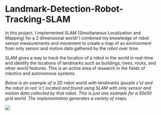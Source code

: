 # Landmark-Detection-Robot-Tracking-SLAM

In this project, I implemented SLAM (Simultaneous Localization and Mapping) for a 2 dimensional world! I combined my knowledge of robot sensor measurements and movement to create a map of an environment from only sensor and motion data gathered by the robot over time. 

SLAM gives a way to track the location of a robot in the world in real-time and identify the locations of landmarks such as buildings, trees, rocks, and other world features. This is an active area of research in the fields of robotics and autonomous systems.

_Below is an example of a 2D robot world with landmarks (purple x's) and the robot (a red 'o') located and found using SLAM with only sensor and motion data collected by that robot. This is just one example for a 50x50 grid world. The implementation generates a variety of maps._

![](images/michelle.png)
